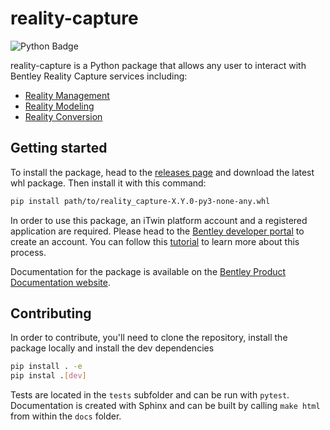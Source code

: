 # reality-capture

![Python Badge](https://img.shields.io/badge/python-3.10_|_3.11_|_3.12_|_3.13-blue)

reality-capture is a Python package that allows any user to interact with Bentley Reality Capture services including:
 * [Reality Management](https://developer.bentley.com/apis/reality-management/)
 * [Reality Modeling](https://developer.bentley.com/apis/contextcapture/)
 * [Reality Conversion](https://developer.bentley.com/apis/realityconversion/)
 <!--- * [Reality Analysis](https://developer.bentley.com/apis/realitydataanalysis/)-->

## Getting started

To install the package, head to the [releases page](https://github.com/iTwin/reality-capture/releases) and download the latest whl package. 
Then install it with this command:

```bash
pip install path/to/reality_capture-X.Y.0-py3-none-any.whl 
```

In order to use this package, an iTwin platform account and a registered application are required.
Please head to the [Bentley developer portal](https://developer.bentley.com/) to create an account. 
You can follow this [tutorial](https://developer.bentley.com/tutorials/register-and-modify-application/) to learn more about this process.

Documentation for the package is available on the [Bentley Product Documentation website](https://docs.bentley.com/LiveContent/web/Reality%20Capture%20Python%20SDK-v2.0.0/User%20Guide/en/index.html).

## Contributing

In order to contribute, you'll need to clone the repository, install the package locally and install the dev dependencies

```bash
pip install . -e
pip instal .[dev]
```

Tests are located in the `tests` subfolder and can be run with `pytest`.
Documentation is created with Sphinx and can be built by calling `make html` from within the `docs` folder.